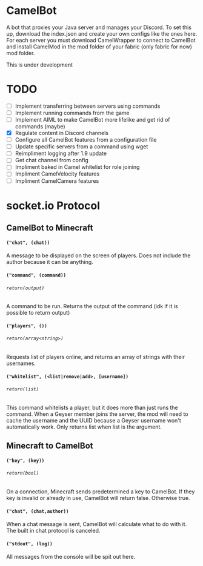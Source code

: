 # CamelBot
A bot that proxies your Java server and manages your Discord.
To set this up, download the index.json and create your own configs like the ones here.
For each server you must download CamelWrapper to connect to CamelBot and install CamelMod in the mod folder of your fabric (only fabric for now) mod folder. 

This is under development
# TODO
- [ ] Implement transferring between servers using commands
- [ ] Implement running commands from the game
- [ ] Implement AIML to make CamelBot more lifelike and get rid of commands (maybe)
- [x] Regulate content in Discord channels
- [ ] Configure all CamelBot features from a configuration file
- [ ] Update specific servers from a command using wget
- [ ] Reimpliment logging after 1.9 update
- [ ] Get chat channel from config
- [ ] Impliment baked in Camel whitelist for role joining
- [ ] Impliment CamelVelocity features
- [ ] Impliment CamelCamera features

# socket.io Protocol

## CamelBot to Minecraft

#### ```("chat", (chat))```
A message to be displayed on the screen of players. 
Does not include the author because it can be anything.
#### ```("command", (command))```
###### ```return(output)```
A command to be run. Returns the output of the command (idk if it is possible to return output)
#### ```("players", ())```
###### ```return(array<string>)```
Requests list of players online, and returns an array of strings with their usernames.
#### ```("whitelist", (<list|remove|add>, [username])```
###### ```return(list)```
This command whitelists a player, but it does more than just runs the command. When a Geyser member joins the server, the mod will need to cache the username and the UUID because a Geyser username won't automatically work. Only returns list when list is the argument.


## Minecraft to CamelBot

#### ```("key", (key))```
###### ```return(bool)``` 
On a connection, Minecraft sends predetermined a key to CamelBot. If they key is invalid or already in use, CamelBot will return false. Otherwise true.
#### ```("chat", (chat,author))```
When a chat message is sent, CamelBot will calculate what to do with it. The built in chat protocol is canceled.
#### ```("stdout", (log))```
All messages from the console will be spit out here.



